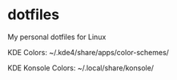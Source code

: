 # dotfiles
My personal dotfiles for Linux

KDE Colors:
~/.kde4/share/apps/color-schemes/

KDE Konsole Colors:
~/.local/share/konsole/
